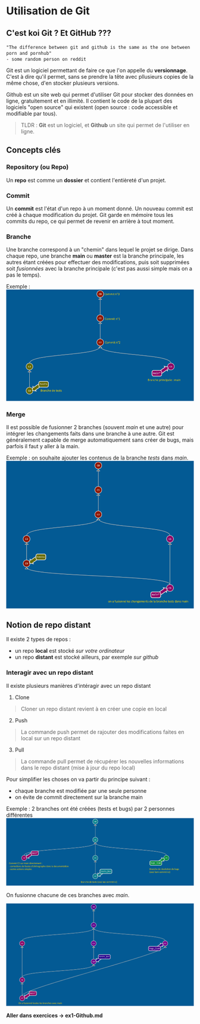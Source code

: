 # Utilisation de Git

## C'est koi Git ? Et GitHub ???

```
"The difference between git and github is the same as the one between porn and pornhub"
- some random person on reddit
```

Git est un logiciel permettant de faire ce que l'on appelle du **versionnage**. C'est à dire qu'il permet, sans se prendre la tête avec pllusieurs copies de la même chose, d'en stocker plusieurs versions.

Github est un site web qui permet d'utiliser Git pour stocker des données en ligne, gratuitement et en illimité. Il contient le code de la plupart des logiciels "open source" qui existent (open source : code accessible et modifiable par tous).

> TLDR : **Git** est un logiciel, et **Github** un site qui permet de l'utiliser en ligne. 

## Concepts clés 

### Repository (ou Repo)
Un **repo** est comme un **dossier** et contient l'entièreté d'un projet.

### Commit
Un **commit** est l'état d'un repo à un moment donné. Un nouveau commit est créé à chaque modification du projet. 
Git garde en mémoire tous les commits du repo, ce qui permet de revenir en arrière à tout moment.

### Branche
Une branche correspond à un "chemin" dans lequel le projet se dirige. Dans chaque repo, une branche **main** ou **master** est la branche principale, les autres étant créées pour effectuer des modifications, puis soit supprimées soit *fusionnées* avec la branche principale (c'est pas aussi simple mais on a pas le temps).

Exemple : 
![exemple_git_branch](../images/exemple_git_branch.png)

### Merge
Il est possible de fusionner 2 branches (souvent *main* et une autre) pour intégrer les changements faits dans une branche à une autre. Git est généralement capable de merge automatiquement sans créer de bugs, mais parfois il faut y aller à la main.

Exemple : on souhaite ajouter les contenus de la branche *tests* dans *main*.
![exemple_git_merge](../images/exemple_git_merge.png)

## Notion de repo distant

Il existe 2 types de repos :
- un repo **local** est stocké *sur votre ordinateur*
- un repo **distant** est stocké ailleurs, par exemple *sur github*

### Interagir avec un repo distant

Il existe plusieurs manières d'intéragir avec un repo distant

1. Clone
> Cloner un repo distant revient à en créer une copie en local
2. Push
> La commande push permet de rajouter des modifications faites en local sur un repo distant
3. Pull
> La commande pull permet de récupérer les nouvelles informations dans le repo distant (mise à jour du repo local)

Pour simplifier les choses on va partir du principe suivant : 
- chaque branche est modifiée par une seule personne
- on évite de commit directement sur la branche main

Exemple : 2 branches ont été créées (tests et bugs) par 2 personnes différentes
![Exemple workflow 1](../images/exemple_workflow_1.png)

On fusionne chacune de ces branches avec *main*.

![Exemple workflow 2](../images/exemple_workflow_2.png)

**Aller dans exercices -> ex1-Github.md**